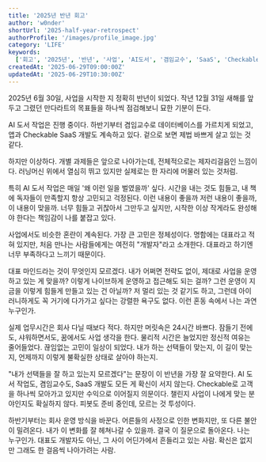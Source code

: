 ```yaml
---
title: '2025년 반년 회고'
author: 'w0nder'
shortUrl: '2025-half-year-retrospect'
authorProfile: '/images/profile_image.jpg'
category: 'LIFE'
keywords:
  ['회고', '2025년', '반년', '사업', 'AI도서', '겸임교수', 'SaaS', 'Checkable', '대표', '개발자', '정체성', '고민']
createdAt: '2025-06-29T09:00:00Z'
updatedAt: '2025-06-29T10:30:00Z'
---
```


2025년 6월 30일, 사업을 시작한 지 정확히 반년이 되었다. 작년 12월 31일 새해를 앞두고 그렸던 만다라트의 목표들을 하나씩 점검해보니 묘한 기분이 든다.

<link-preview url="https://w0nder.land/s/2025-mandarat" title="2025년 만다라트" target="_blank" image="https://w0nder.land/api/og/t-001?url=https%3A%2F%2Fw0nder.land%2Fposts%2F8-2025%25EB%2585%2584%2520%25EB%25A7%258C%25EB%258B%25A4%25EB%259D%25BC%25ED%258A%25B8">
</link-preview>

AI 도서 작업은 진행 중이다. 하반기부터 겸임교수로 데이터베이스를 가르치게 되었고, 앱과 Checkable SaaS 개발도 계속하고 있다. 겉으로 보면 제법 바쁘게 살고 있는 것 같다.

<link-preview url="https://checkable.app" title="체커블" target="_blank" image="https://checkable.app/images/og.png">
</link-preview>

하지만 이상하다. 개별 과제들은 앞으로 나아가는데, 전체적으로는 제자리걸음인 느낌이다. 러닝머신 위에서 열심히 뛰고 있지만 실제로는 한 자리에 머물러 있는 것처럼.

특히 AI 도서 작업은 매일 '왜 이런 일을 벌였을까' 싶다. 시간을 내는 것도 힘들고, 내 책에 독자들이 만족할지 항상 고민되고 걱정된다. 이런 내용이 좋을까 저런 내용이 좋을까, 이 내용이 맞을까. 너무 힘들고 귀찮아서 그만두고 싶지만, 시작한 이상 작게라도 완성해야 한다는 책임감이 나를 붙잡고 있다.

사업에서도 비슷한 혼란이 계속된다. 가장 큰 고민은 정체성이다. 명함에는 대표라고 적혀 있지만, 처음 만나는 사람들에게는 여전히 "개발자"라고 소개한다. 대표라고 하기엔 너무 부족하다고 느끼기 때문이다.

대표 마인드라는 것이 무엇인지 모르겠다. 내가 어쩌면 전략도 없이, 제대로 사업을 운영하고 있는 게 맞을까? 이렇게 나이브하게 운영하고 접근해도 되는 걸까? 그런 운영이 지금을 이렇게 힘들게 만들고 있는 건 아닐까? 저 멀리 있는 것 같기도 하고, 그런데 아이러니하게도 꼭 거기에 다가가고 싶다는 강렬한 욕구도 없다. 이런 혼동 속에서 나는 과연 누구인가.

실제 업무시간은 회사 다닐 때보다 적다. 하지만 머릿속은 24시간 바쁘다. 잠들기 전에도, 샤워하면서도, 꿈에서도 사업 생각을 한다. 물리적 시간은 늘었지만 정신적 여유는 줄어들었다. 끊임없는 고민이 일상이 되었다. 내가 하는 선택들이 맞는지, 이 길이 맞는지, 언제까지 이렇게 불확실한 상태로 살아야 하는지.

"내가 선택들을 잘 하고 있는지 모르겠다"는 문장이 이 반년을 가장 잘 요약한다. AI 도서 작업도, 겸임교수도, SaaS 개발도 모든 게 확신이 서지 않는다. Checkable로 고객을 하나씩 모아가고 있지만 수익으로 이어질지 의문이다. 챌린지 사업이 나에게 맞는 분야인지도 확실하지 않다. 피봇도 준비 중인데, 모르는 것 투성이다.

하반기부터는 회사 운영 방식을 바꾼다. 어른들의 사정으로 인한 변화지만, 또 다른 불안이 밀려온다. 내가 이 변화를 잘 헤쳐나갈 수 있을까. 결국 이 질문으로 돌아온다. 나는 누구인가. 대표도 개발자도 아닌, 그 사이 어딘가에서 흔들리고 있는 사람. 확신은 없지만 그래도 한 걸음씩 나아가려는 사람.
